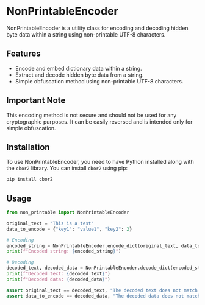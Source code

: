 # NonPrintableEncoder

NonPrintableEncoder is a utility class for encoding and decoding hidden byte data within a string using non-printable UTF-8 characters. 

## Features

- Encode and embed dictionary data within a string.
- Extract and decode hidden byte data from a string.
- Simple obfuscation method using non-printable UTF-8 characters.

## Important Note

This encoding method is not secure and should not be used for any cryptographic purposes. It can be easily reversed and is intended only for simple obfuscation.

## Installation

To use NonPrintableEncoder, you need to have Python installed along with the `cbor2` library. You can install `cbor2` using pip:

```sh
pip install cbor2
```

## Usage

```python
from non_printable import NonPrintableEncoder

original_text = "This is a test"
data_to_encode = {"key1": "value1", "key2": 2}

# Encoding
encoded_string = NonPrintableEncoder.encode_dict(original_text, data_to_encode)
print(f"Encoded string: {encoded_string}")

# Decoding
decoded_text, decoded_data = NonPrintableEncoder.decode_dict(encoded_string)
print(f"Decoded text: {decoded_text}")
print(f"Decoded data: {decoded_data}")

assert original_text == decoded_text, "The decoded text does not match the original text."
assert data_to_encode == decoded_data, "The decoded data does not match the original data."
```

